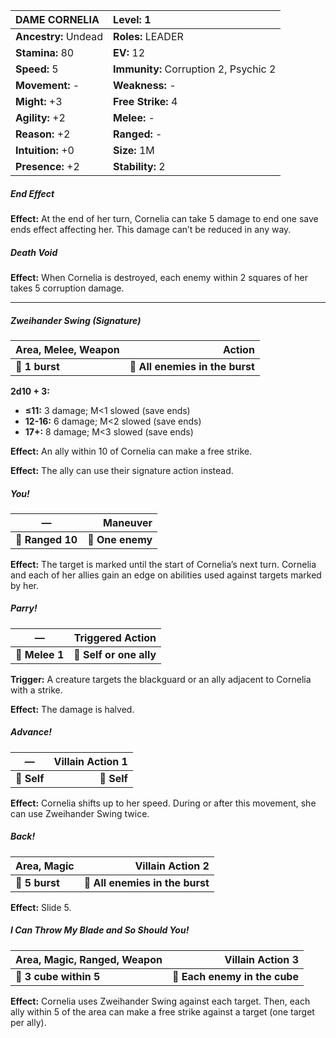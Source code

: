 | **DAME CORNELIA**                        | **Level:** 1                             |
|:-----------------------------------------|:-----------------------------------------|
| **Ancestry:** Undead                     | **Roles:** LEADER                        |
| **Stamina:** 80                          | **EV:** 12                               |
| **Speed:** 5                             | **Immunity:** Corruption 2, Psychic 2    |
| **Movement:** -                          | **Weakness:** -                          |
| **Might:** +3                            | **Free Strike:** 4                       |
| **Agility:** +2                          | **Melee:** -                             |
| **Reason:** +2                           | **Ranged:** -                            |
| **Intuition:** +0                        | **Size:** 1M                             |
| **Presence:** +2                         | **Stability:** 2                         |

##### End Effect

**Effect:** At the end of her turn, Cornelia can take 5 damage to end one save ends effect affecting her. This damage can’t be reduced in any way.

##### Death Void

**Effect:** When Cornelia is destroyed, each enemy within 2 squares of her takes 5 corruption damage.

---

##### **Zweihander Swing (Signature)**

| **Area, Melee, Weapon** |                      **Action** |
| ----------------------- | -------------------------------:|
| **📏 1 burst**          | **🎯 All enemies in the burst** |

**2d10 + 3:**
- **≤11:** 3 damage; M<1 slowed (save ends)
- **12-16:** 6 damage; M<2 slowed (save ends)
- **17+:** 8 damage; M<3 slowed (save ends)

**Effect:** An ally within 10 of Cornelia can make a free strike.

**Effect:** The ally can use their signature action instead.

##### **You!**

| **—**            |     **Maneuver** |
| ---------------- | ----------------:|
| **📏 Ranged 10** | **🎯 One enemy** |

**Effect:** The target is marked until the start of Cornelia’s next turn. Cornelia and each of her allies gain an edge on abilities used against targets marked by her.

##### **Parry!**

| **—**          |    **Triggered Action** |
| -------------- | -----------------------:|
| **📏 Melee 1** | **🎯 Self or one ally** |

**Trigger:** A creature targets the blackguard or an ally adjacent to Cornelia with a strike.

**Effect:** The damage is halved.

##### **Advance!**

| **—**       | **Villain Action 1** |
| ----------- | --------------------:|
| **📏 Self** |          **🎯 Self** |

**Effect:** Cornelia shifts up to her speed. During or after this movement, she can use Zweihander Swing twice.

##### **Back!**

| **Area, Magic** |            **Villain Action 2** |
| --------------- | -------------------------------:|
| **📏 5 burst**  | **🎯 All enemies in the burst** |

**Effect:** Slide 5.

##### **I Can Throw My Blade and So Should You!**

| **Area, Magic, Ranged, Weapon** |          **Villain Action 3** |
| ------------------------------- | -----------------------------:|
| **📏 3 cube within 5**          | **🎯 Each enemy in the cube** |

**Effect:** Cornelia uses Zweihander Swing against each target. Then, each ally within 5 of the area can make a free strike against a target (one target per ally).
